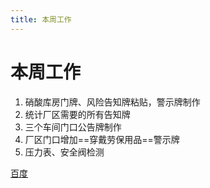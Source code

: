 ```yaml
---
title: 本周工作
---
```

# 本周工作

1. 硝酸库房门牌、风险告知牌粘贴，警示牌制作
2. 统计厂区需要的所有告知牌
3. 三个车间门口公告牌制作
4. 厂区门口增加==穿戴劳保用品==警示牌
5. 压力表、安全阀检测

[百度](www.baidu.com"搜索一下子")